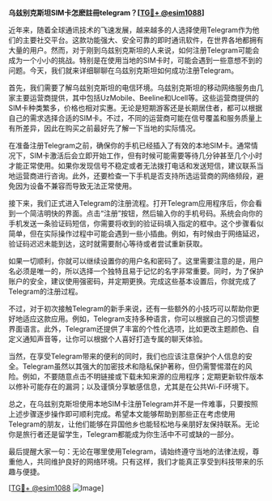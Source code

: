 **乌兹别克斯坦SIM卡怎麽註冊telegram？[[TG💪+ @esim1088](https://t.me/s/esim1088)]**

近年来，随着全球通讯技术的飞速发展，越来越多的人选择使用Telegram作为他们的主要社交平台。这款功能强大、安全可靠的即时通讯软件，在世界各地都拥有大量的用户。然而，对于刚到乌兹别克斯坦的人来说，如何注册Telegram可能会成为一个小小的挑战。特别是在使用当地的SIM卡时，可能会遇到一些意想不到的问题。今天，我们就来详细聊聊在乌兹别克斯坦如何成功注册Telegram。

首先，我们需要了解乌兹别克斯坦的电信环境。乌兹别克斯坦的移动网络服务由几家主要运营商提供，其中包括UzMobile、Beeline和Ucell等。这些运营商提供的SIM卡种类繁多，价格也相对实惠。无论是短期游客还是长期居住者，都可以根据自己的需求选择合适的SIM卡。不过，不同的运营商可能在信号覆盖和服务质量上有所差异，因此在购买之前最好先了解一下当地的实际情况。

在准备注册Telegram之前，确保你的手机已经插入了有效的本地SIM卡。通常情况下，SIM卡激活后会立即开始工作，但有时候可能需要等待几分钟甚至几个小时才能正常使用。如果你发现信号不稳定或者无法拨打电话和发送短信，建议联系当地运营商进行咨询。此外，还要检查一下手机是否支持所选运营商的网络频段，避免因为设备不兼容而导致无法正常使用。

接下来，我们正式进入Telegram的注册流程。打开Telegram应用程序后，你会看到一个简洁明快的界面。点击“注册”按钮，然后输入你的手机号码。系统会向你的手机发送一条验证码短信，你需要将收到的验证码填入指定的框中。这个步骤看似简单，但在实际操作过程中可能会遇到一些小插曲。例如，有时候由于网络延迟，验证码迟迟未能到达，这时就需要耐心等待或者尝试重新获取。

如果一切顺利，你就可以继续设置你的用户名和密码了。这里需要注意的是，用户名必须是唯一的，所以选择一个独特且易于记忆的名字非常重要。同时，为了保护账户的安全，建议使用强密码，并定期更换。完成这些基本设置后，你就完成了Telegram的注册过程。

不过，对于初次接触Telegram的新手来说，还有一些额外的小技巧可以帮助你更好地适应这款应用。例如，Telegram支持多种语言，你可以根据自己的习惯调整界面语言。此外，Telegram还提供了丰富的个性化选项，比如更改主题颜色、自定义通知声音等，让你可以根据个人喜好打造专属的聊天体验。

当然，在享受Telegram带来的便利的同时，我们也应该注意保护个人信息的安全。Telegram虽然以其强大的加密技术和隐私保护著称，但仍需警惕潜在的风险。例如，不要随意点击不明链接或下载未知来源的应用程序；定期更新软件版本以修补可能存在的漏洞；以及谨慎分享敏感信息，尤其是在公共Wi-Fi环境下。

总之，在乌兹别克斯坦使用本地SIM卡注册Telegram并不是一件难事，只要按照上述步骤逐步操作即可顺利完成。希望本文能够帮助到那些正在考虑使用Telegram的朋友，让他们能够在异国他乡也能轻松地与亲朋好友保持联系。无论你是旅行者还是留学生，Telegram都能成为你生活中不可或缺的一部分。

最后提醒大家一句：无论在哪里使用Telegram，请始终遵守当地的法律法规，尊重他人，共同维护良好的网络环境。只有这样，我们才能真正享受到科技带来的乐趣与便捷。

[[TG💪+ @esim1088](https://t.me/s/esim1088) ![Image](https://i.postimg.cc/4NQfJmqS/Snipaste-2025-05-13-00-14-12.png)]